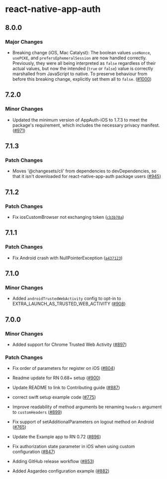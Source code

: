# react-native-app-auth

## 8.0.0

### Major Changes

- Breaking change (iOS, Mac Catalyst): The boolean values `useNonce`, `usePCKE`, and `prefersEphemeralSession` are now handled correctly. Previously, they were all being interpreted as `false` regardless of their actual values, but now the intended (`true` or `false`) value is correctly marshalled from JavaScript to native. To preserve behaviour from before this breaking change, explicitly set them all to `false`. ([#1000](https://github.com/FormidableLabs/react-native-app-auth/pull/1000))

## 7.2.0

### Minor Changes

- Updated the minimum version of AppAuth-iOS to 1.7.3 to meet the package's requirement, which includes the necessary privacy manifest. ([#971](https://github.com/FormidableLabs/react-native-app-auth/pull/971))

## 7.1.3

### Patch Changes

- Moves '@changesets/cli' from dependencies to devDependencies, so that it isn't downloaded for react-native-app-auth package users ([#945](https://github.com/FormidableLabs/react-native-app-auth/pull/945))

## 7.1.2

### Patch Changes

- Fix iosCustomBrowser not exchanging token ([`cb3b70a`](https://github.com/FormidableLabs/react-native-app-auth/commit/cb3b70a24cc02f46c72805a933ece66726e72213))

## 7.1.1

### Patch Changes

- Fix Android crash with NullPointerException ([`a437123`](https://github.com/FormidableLabs/react-native-app-auth/commit/a4371235f37894e2aede6645efef95cf26e4143f))

## 7.1.0

### Minor Changes

- Added `androidTrustedWebActivity` config to opt-in to EXTRA_LAUNCH_AS_TRUSTED_WEB_ACTIVITY ([#908](https://github.com/FormidableLabs/react-native-app-auth/pull/908))

## 7.0.0

### Minor Changes

- Added support for Chrome Trusted Web Activity ([#897](https://github.com/FormidableLabs/react-native-app-auth/pull/897))

### Patch Changes

- Fix order of parameters for register on iOS ([#804](https://github.com/FormidableLabs/react-native-app-auth/pull/804))

* Readme update for RN 0.68+ setup ([#900](https://github.com/FormidableLabs/react-native-app-auth/pull/900))

- Update README to link to Contributing guide ([#887](https://github.com/FormidableLabs/react-native-app-auth/pull/887))

* correct swift setup example code ([#775](https://github.com/FormidableLabs/react-native-app-auth/pull/775))

- Improve readability of method arguments be renaming `headers` argument to `customHeaders` ([#899](https://github.com/FormidableLabs/react-native-app-auth/pull/899))

* Fix support of setAdditionalParameters on logout method on Android ([#765](https://github.com/FormidableLabs/react-native-app-auth/pull/765))

- Update the Example app to RN 0.72 ([#896](https://github.com/FormidableLabs/react-native-app-auth/pull/896))

* Fix authorization state parameter in iOS when using custom configuration ([#847](https://github.com/FormidableLabs/react-native-app-auth/pull/847))

- Adding GitHub release workflow ([#853](https://github.com/FormidableLabs/react-native-app-auth/pull/853))

* Added Asgardeo configuration example ([#882](https://github.com/FormidableLabs/react-native-app-auth/pull/882))
